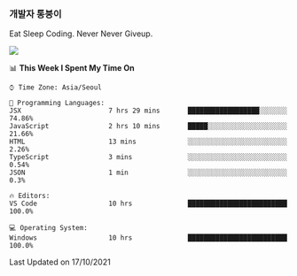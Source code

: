 ### 개발자 통붕이
Eat Sleep Coding.
Never Never Giveup.

<img src="https://github-readme-stats.vercel.app/api/top-langs/?username=tiaz0128&layout=compact" />

<br/>

<!--START_SECTION:waka-->
📊 **This Week I Spent My Time On** 

```text
⌚︎ Time Zone: Asia/Seoul

💬 Programming Languages: 
JSX                      7 hrs 29 mins       ██████████████████░░░░░░░   74.86% 
JavaScript               2 hrs 10 mins       █████░░░░░░░░░░░░░░░░░░░░   21.66% 
HTML                     13 mins             ░░░░░░░░░░░░░░░░░░░░░░░░░   2.26% 
TypeScript               3 mins              ░░░░░░░░░░░░░░░░░░░░░░░░░   0.54% 
JSON                     1 min               ░░░░░░░░░░░░░░░░░░░░░░░░░   0.3%

🔥 Editors: 
VS Code                  10 hrs              █████████████████████████   100.0%

💻 Operating System: 
Windows                  10 hrs              █████████████████████████   100.0%

```


 Last Updated on 17/10/2021
<!--END_SECTION:waka-->
